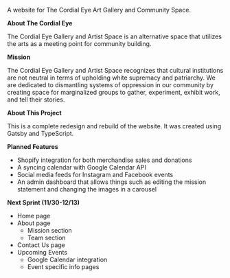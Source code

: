 A website for The Cordial Eye Art Gallery and Community Space.

**About The Cordial Eye**

The Cordial Eye Gallery and Artist Space is an alternative space that utilizes the arts as a meeting point for community building. 

**Mission**

The Cordial Eye Gallery and Artist Space recognizes that cultural institutions are not neutral in terms of upholding white supremacy and patriarchy. We are dedicated to dismantling systems of oppression in our community by creating space for marginalized groups to gather, experiment, exhibit work, and tell their stories. 

**About This Project**

This is a complete redesign and rebuild of the website. It was created using Gatsby and TypeScript.

**Planned Features**

 - Shopify integration for both merchandise sales and donations
 - A syncing calendar with Google Calendar API
 - Social media feeds for Instagram and Facebook events
 - An admin dashboard that allows things such as editing the mission statement and changing the images in a carousel
 
 **Next Sprint (11/30-12/13)**
 
  - Home page
  - About page
    - Mission section
    - Team section
  - Contact Us page
  - Upcoming Events 
    - Google Calendar integration
    - Event specific info pages
